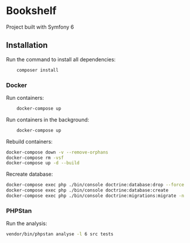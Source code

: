 Bookshelf
========================
Project built with Symfony 6

## Installation
Run the command to install all dependencies:
```bash
    composer install
```
### Docker
Run containers:
```bash
    docker-compose up
```

Run containers in the background:
```bash
    docker-compose up
```

Rebuild containers:
```bash
docker-compose down -v --remove-orphans
docker-compose rm -vsf
docker-compose up -d --build
```

Recreate database:
```bash
docker-compose exec php ./bin/console doctrine:database:drop --force
docker-compose exec php ./bin/console doctrine:database:create
docker-compose exec php ./bin/console doctrine:migrations:migrate -n
```

### PHPStan
Run the analysis:
```bash
vendor/bin/phpstan analyse -l 6 src tests
```